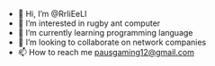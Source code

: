 - 👋 Hi, I’m @RrIiEeLl
- 👀 I’m interested in rugby ant computer
- 🌱 I’m currently learning programming language
- 💞️ I’m looking to collaborate on network companies
- 📫 How to reach me pausgaming12@gmail.com

<!---
RrIiEeLl/RrIiEeLl is a ✨ special ✨ repository because its `README.md` (this file) appears on your GitHub profile.
You can click the Preview link to take a look at your changes.
--->
